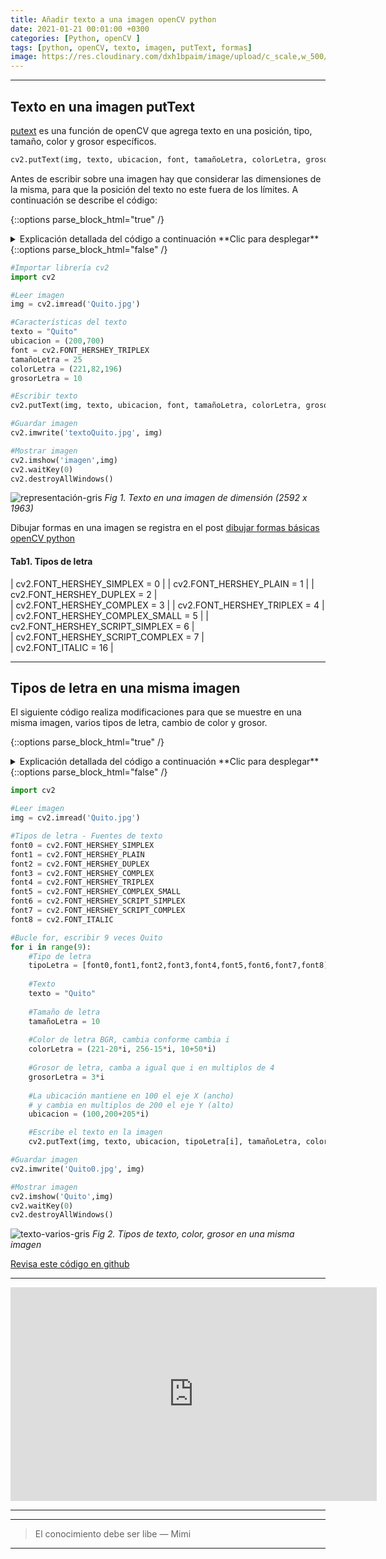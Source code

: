 ```yaml
---
title: Añadir texto a una imagen openCV python
date: 2021-01-21 00:01:00 +0300
categories: [Python, openCV ]
tags: [python, openCV, texto, imagen, putText, formas]   
image: https://res.cloudinary.com/dxh1bpaim/image/upload/c_scale,w_500/v1612374454/kipunaEC/imagen-texto/texto_f9thx8.gif
---
```


***

## Texto en una imagen **putText**

[putext](https://docs.opencv.org/master/d6/d6e/group__imgproc__draw.html#ga5126f47f883d730f633d74f07456c576) es una función de openCV que agrega texto en una posición, tipo, tamaño, color y grosor específicos. 

```python
cv2.putText(img, texto, ubicacion, font, tamañoLetra, colorLetra, grosorLetra, bottomLeftOrigin = False)
```
Antes de escribir sobre una imagen hay que considerar las dimensiones de la misma, para que la posición del texto no este fuera de los límites. A continuación se describe el código:

{::options parse_block_html="true" /}

<details>
<summary markdown='span'> Explicación detallada del código a continuación **Clic para desplegar** 
</summary>

1. [cv2](https://opencv.org/) librería openCV
2. `img` imagen donde se va a escribir el texto
2. `texto` cadena de caracteres que aparecerá en la imagen
3. `ubicacion` tiene dos coordenadas `ancho, alto`
 * La posición `(0 , 0)`es la superior izquierda
 * La posición `(2592, 1936)` es la esquina inferior derecha
4. `font` tipo de letra disponible ver [**Tab1.**](#tab1-tipos-de-letra)
5. `tamañoLetra` entero que especifica que tan grande o pequeño se mostrará el texto
6. `colorLetra` se escribe en formato `BGR`
7. `grosorLetra` se muestra el texto más voluminoso
8. `bottomLeftOrigin` es opcional, 
 * `bottomLeftOrigin = False`
 * Por defecto es `False`y la posición `(0,0)` es la superior izquierda
9. `cv2.putText` Escribe texto con todas las características en `img` 


</details>
{::options parse_block_html="false" /} 

```python
#Importar librería cv2
import cv2

#Leer imagen
img = cv2.imread('Quito.jpg')

#Características del texto
texto = "Quito"
ubicacion = (200,700)
font = cv2.FONT_HERSHEY_TRIPLEX
tamañoLetra = 25
colorLetra = (221,82,196)
grosorLetra = 10

#Escribir texto
cv2.putText(img, texto, ubicacion, font, tamañoLetra, colorLetra, grosorLetra)

#Guardar imagen
cv2.imwrite('textoQuito.jpg', img)

#Mostrar imagen
cv2.imshow('imagen',img)
cv2.waitKey(0)
cv2.destroyAllWindows()
```

![representación-gris](https://res.cloudinary.com/dxh1bpaim/image/upload/c_scale,w_550/v1611339416/kipunaEC/imagen-texto/Quito1_hqvwrt.jpg)
_Fig 1. Texto en una imagen de dimensión (2592 x 1963)_

Dibujar formas en una imagen se registra en el post [dibujar formas básicas openCV python](../Dibujar-Formas-básicas-openCV-python/)

#### Tab1. Tipos de letra

 | cv2.FONT_HERSHEY_SIMPLEX = 0	|
 | cv2.FONT_HERSHEY_PLAIN = 1		|
 | cv2.FONT_HERSHEY_DUPLEX = 2	|	
 | cv2.FONT_HERSHEY_COMPLEX = 3	|
 | cv2.FONT_HERSHEY_TRIPLEX = 4	|
 | cv2.FONT_HERSHEY_COMPLEX_SMALL = 5	|
 | cv2.FONT_HERSHEY_SCRIPT_SIMPLEX = 6 |	
 | cv2.FONT_HERSHEY_SCRIPT_COMPLEX = 7 |	
 | cv2.FONT_ITALIC = 16		|	

***

## Tipos de letra en una misma imagen

El siguiente código realiza modificaciones para que se muestre en una misma imagen, varios tipos de letra, cambio de color y grosor.

{::options parse_block_html="true" /}

<details>
<summary markdown='span'> Explicación detallada del código a continuación **Clic para desplegar** 
</summary>

1. [cv2](https://opencv.org/) librería openCV.
2. `img` imagen donde se va a escribir el texto.
3. `font` definir los tipos de letra
4. [for](https://docs.python.org/3/tutorial/controlflow.html#for-statements), las características de la imagen van a depender del valor `i`en el bucle.
 * `tipoLetra` define como una matriz, los tipos de letra
 * `texto`, Quito
 * `tamañoLetra`, permanece constante 
 * `colorLetra`, color inicial `(221, 256, 10)` y en cada iteración cambio en `B` multiplos de 20, en `G` multiplos de 15 y en `R` multiplos de 50 para que se note el cambio de color.
 `grosorLetra`, cada iteración cambia por multiplos de 3
 * `cv2.putText` Escrie el texto definido con las caracteristicas especificas en `img`
 
 
</details>
{::options parse_block_html="false" /} 
 
```python
import cv2

#Leer imagen
img = cv2.imread('Quito.jpg')

#Tipos de letra - Fuentes de texto
font0 = cv2.FONT_HERSHEY_SIMPLEX
font1 = cv2.FONT_HERSHEY_PLAIN
font2 = cv2.FONT_HERSHEY_DUPLEX
font3 = cv2.FONT_HERSHEY_COMPLEX
font4 = cv2.FONT_HERSHEY_TRIPLEX
font5 = cv2.FONT_HERSHEY_COMPLEX_SMALL
font6 = cv2.FONT_HERSHEY_SCRIPT_SIMPLEX
font7 = cv2.FONT_HERSHEY_SCRIPT_COMPLEX
font8 = cv2.FONT_ITALIC

#Bucle for, escribir 9 veces Quito
for i in range(9):
    #Tipo de letra
    tipoLetra = [font0,font1,font2,font3,font4,font5,font6,font7,font8]
    
    #Texto
    texto = "Quito"
    
    #Tamaño de letra
    tamañoLetra = 10
    
    #Color de letra BGR, cambia conforme cambia i
    colorLetra = (221-20*i, 256-15*i, 10+50*i)
    
    #Grosor de letra, camba a igual que i en multiplos de 4
    grosorLetra = 3*i
    
    #La ubicación mantiene en 100 el eje X (ancho)
    # y cambia en multiplos de 200 el eje Y (alto)
    ubicacion = (100,200+205*i)

    #Escribe el texto en la imagen
    cv2.putText(img, texto, ubicacion, tipoLetra[i], tamañoLetra, colorLetra, grosorLetra, cv2.LINE_AA)

#Guardar imagen
cv2.imwrite('Quito0.jpg', img)

#Mostrar imagen
cv2.imshow('Quito',img)
cv2.waitKey(0)
cv2.destroyAllWindows()
```

![texto-varios-gris](https://res.cloudinary.com/dxh1bpaim/image/upload/c_scale,w_550/v1612373070/kipunaEC/imagen-texto/Quito0_ynoutu.jpg)
_Fig 2. Tipos de texto, color, grosor en una misma imagen_

<a class="github-button" href="https://github.com/kipunaEc/python-openCV-EscribirTextoEnImagen" data-style="mega">Revisa este código en github</a>
<script async defer src="https://buttons.github.io/buttons.js"></script>


***

<iframe width="586" height="342" src="https://www.youtube.com/embed/vbvuESv_lMw" frameborder="0" allow="accelerometer; autoplay; clipboard-write; encrypted-media; gyroscope; picture-in-picture" allowfullscreen></iframe>

***

***

> El conocimiento debe ser libe  — Mimi

***

